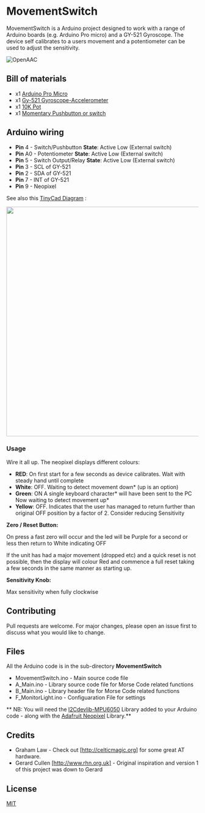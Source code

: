 # MovementSwitch

MovementSwitch is a Arduino project designed to work with a range of Arduino boards (e.g. Arduino Pro micro) and a GY-521 Gyroscope. The device self calibrates to a users movement and a potentiometer can be used to adjust the sensitivity. 

![OpenAAC](https://img.shields.io/badge/OpenAAC-%F0%9F%92%AC-red?style=flat&link=https://www.openaac.org)

## Bill of materials

* x1 [Arduino Pro Micro](https://store.arduino.cc/arduino-micro)
* x1 [Gy-521 Gyroscope-Accelerometer](https://www.amazon.co.uk/WayinTop-MPU-6050-Gyroscope-Accelerometer-Converter/dp/B07P5YXBXV/)
* x1 [10K Pot](https://shop.pimoroni.com/products/pt10lv-horizontal-trimmer-multiple-values)
* x1 [Momentary Pushbutton or switch](https://shop.pimoroni.com/products/momentary-pushbutton-switch-12mm-square)


## Arduino wiring

* **Pin** 4 - Switch/Pushbutton **State**: Active Low (External switch)
* **Pin** A0 - Potentiometer	**State**: Active Low (External switch)
* **Pin** 5 - Switch Output/Relay	**State**: Active Low (External switch)
* **Pin** 3 -  SCL of GY-521
* **Pin** 2 -  SDA of GY-521
* **Pin** 7 -  INT of GY-521
* **Pin** 9 -  Neopixel

See also this [TinyCad Diagram](https://github.com/AceCentre/MovementSwitch/blob/master/MovementSwitchSCM.dsn) :

<img src="https://raw.githubusercontent.com/AceCentre/MovementSwitch/master/MovementSwitch.png" width="600">


### Usage

Wire it all up. The neopixel displays different colours:


* **RED**: On first start for a few seconds as device calibrates. Wait with steady hand until complete
* **White**: OFF. Waiting to detect movement down* (up is an option)
* **Green**: ON A single keyboard character* will have been sent to the PC Now waiting to detect movement up*
* **Yellow**: OFF. Indicates that the user has managed to return further than original OFF position by a factor of 2. Consider reducing Sensitivity


**Zero / Reset Button:**

On press a fast zero will occur and the led will be Purple for a second or less then return to White indicating OFF

If the unit has had a major movement (dropped etc) and a quick reset is not possible, then the display will colour Red and commence a full reset taking a few seconds in the same manner as starting up.

**Sensitivity Knob:**

Max sensitivity when fully clockwise


## Contributing
Pull requests are welcome. For major changes, please open an issue first to discuss what you would like to change.


## Files

All the Arduino code is in the sub-directory **MovementSwitch**

* MovementSwitch.ino - Main source code file
* A_Main.ino - Library source code file for Morse Code related functions
* B_Main.ino - Library header file for Morse Code related functions
* F_MonitorLight.ino - Configuaration File for settings


** NB: You will need the [I2Cdevlib-MPU6050](https://github.com/jrowberg/i2cdevlib/tree/master/Arduino/MPU6050) Library added to your Arduino code - along with the [Adafruit Neopixel](https://github.com/adafruit/Adafruit_NeoPixel) Library.**
 


## Credits

* Graham Law - Check out [http://celticmagic.org] for some great AT hardware. 
* Gerard Cullen [http://www.rhn.org.uk] - Original inspiration and version 1 of this project was down to Gerard

## License
[MIT](https://choosealicense.com/licenses/mit/)